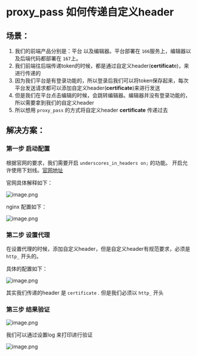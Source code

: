 # proxy_pass 如何传递自定义header

## 场景：

1. 我们的前端产品分别是：平台 以及编辑器。平台部署在 `166`服务上，编辑器以及后端代码都部署在 `167`上。
2. 我们前端往后端传递token的时候，都是通过自定义header(**certificat**e)，来进行传递的
3. 因为我们平台是有登录功能的，所以登录后我们可以将token保存起来，每次平台发送请求都可以添加自定义header(**certificate**)来进行发送
4. 但是我们在平台点击编辑的时候，会跳转编辑器。编辑器并没有登录功能的，所以需要拿到我们的自定义header
5. 所以想用 `proxy_pass` 的方式将自定义header **certificate** 传递过去

## 解决方案：

### 第一步 启动配置

根据官网的要求，我们需要开启 `underscores_in_headers on;` 的功能。 开启允许使用下划线。[官网地址](http://nginx.org/en/docs/http/ngx_http_core_module.html#underscores_in_headers)

官网具体解释如下：

![image.png](https://fynotefile.oss-cn-zhangjiakou.aliyuncs.com/fynote/fyfile/30276/1681981903015/2851d5ab151a48d6a6d237bda7b73eff.png)

nginx 配置如下：

![image.png](https://fynotefile.oss-cn-zhangjiakou.aliyuncs.com/fynote/fyfile/30276/1681981903015/3e68c2aa44554e07b29afba859f7e736.png)

### 第二步 设置代理

在设置代理的时候，添加自定义header，但是自定义header有规范要求，必须是 `http_` 开头的。

具体的配置如下：

![image.png](https://fynotefile.oss-cn-zhangjiakou.aliyuncs.com/fynote/fyfile/30276/1681981903015/6e01421c97014701902412af2616af7a.png)

其实我们传递的header 是 `certificate` . 但是我们必须以 `http_` 开头

### 第三步 结果验证

![image.png](https://fynotefile.oss-cn-zhangjiakou.aliyuncs.com/fynote/fyfile/30276/1681981903015/c25d9fee868d489b997e0ab390b16614.png)

我们可以通过设置log 来打印进行验证

![image.png](https://fynotefile.oss-cn-zhangjiakou.aliyuncs.com/fynote/fyfile/30276/1681981903015/8976ebc39ae441c5a04bf516e30e1ad6.png)
